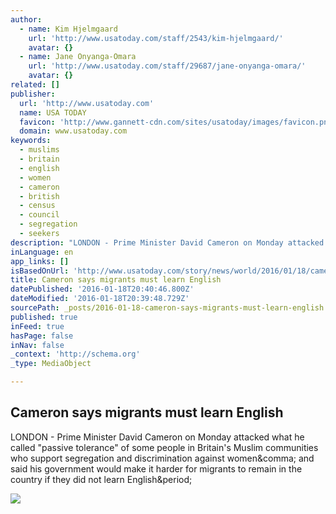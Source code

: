 ```yaml
---
author:
  - name: Kim Hjelmgaard
    url: 'http://www.usatoday.com/staff/2543/kim-hjelmgaard/'
    avatar: {}
  - name: Jane Onyanga-Omara
    url: 'http://www.usatoday.com/staff/29687/jane-onyanga-omara/'
    avatar: {}
related: []
publisher:
  url: 'http://www.usatoday.com'
  name: USA TODAY
  favicon: 'http://www.gannett-cdn.com/sites/usatoday/images/favicon.png'
  domain: www.usatoday.com
keywords:
  - muslims
  - britain
  - english
  - women
  - cameron
  - british
  - census
  - council
  - segregation
  - seekers
description: "LONDON - Prime Minister David Cameron on Monday attacked what he called \"passive tolerance\" of some people in Britain's Muslim communities who support segregation and discrimination against women, and said his government would make it harder for migrants to remain in the country if they did not learn English."
inLanguage: en
app_links: []
isBasedOnUrl: 'http://www.usatoday.com/story/news/world/2016/01/18/cameron-says-migrants-must-learn-english/78955422/'
title: Cameron says migrants must learn English
datePublished: '2016-01-18T20:40:46.800Z'
dateModified: '2016-01-18T20:39:48.729Z'
sourcePath: _posts/2016-01-18-cameron-says-migrants-must-learn-english.md
published: true
inFeed: true
hasPage: false
inNav: false
_context: 'http://schema.org'
_type: MediaObject

---
```

<article style=""><h1>Cameron says migrants must learn English</h1><p>LONDON - Prime Minister David Cameron on Monday attacked what he called "passive tolerance" of some people in Britain's Muslim communities who support segregation and discrimination against women&amp;comma; and said his government would make it harder for migrants to remain in the country if they did not learn English&amp;period;</p><img src="http://www.gannett-cdn.com/-mm-/86b6a365a121122913a1f264e5cff6f26e7826f0/c=0-34-1022-611&amp;r=x633&amp;c=1200x630/local/-/media/2016/01/18/USATODAY/USATODAY/635886890619748289-AX010-279D-9.JPG" /></article>